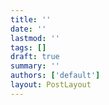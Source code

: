 ```yaml
---
title: ''
date: ''
lastmod: ''
tags: []
draft: true
summary: ''
authors: ['default']
layout: PostLayout
---
```

